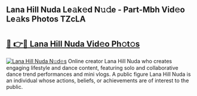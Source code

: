 ## Lana Hill Nuda Le𝚊k𝚎d N𝚞𝚍e - Part-Mbh Vid𝚎o Le𝚊ks Photos TZcLA

# <h2><a href="http://fbeml5u.evod.top/?m=Lana+Hill+Nuda">🔗 👉🔴 Lana Hill Nuda Vid𝚎o Ph𝚘t𝚘s</a></h2>

[![Lana Hill Nuda N𝚞d𝚎s](https://i.imgur.com/8V9OHl7.gif)](http://fbeml5u.evod.top/?m=Lana+Hill+Nuda)
Online creator Lana Hill Nuda who creates engaging lifestyle and dance content, featuring solo and collaborative dance trend performances and mini vlogs. A public figure Lana Hill Nuda is an individual whose actions, beliefs, or achievements are of interest to the public. 

